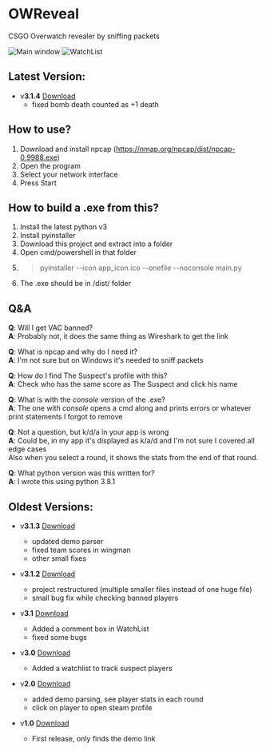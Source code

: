 # OWReveal
CSGO Overwatch revealer by sniffing packets

![Main window](https://i.imgur.com/zyEJq0V.png) ![WatchList](https://i.imgur.com/MHWbTOE.jpg)

## Latest Version:  
  
* v**3.1.4** [Download](https://github.com/ZaharX97/OWReveal/releases/tag/3.1.4)  
  * fixed bomb death counted as +1 death
  
## How to use?
1. Download and install npcap (https://nmap.org/npcap/dist/npcap-0.9988.exe)
2. Open the program
3. Select your network interface
4. Press Start

## How to build a .exe from this?
1. Install the latest python v3
2. Install pyinstaller
3. Download this project and extract into a folder
4. Open cmd/powershell in that folder
5. > pyinstaller --icon app_icon.ico --onefile --noconsole main.py
6. The .exe should be in /dist/ folder

## Q&A
**Q**: Will I get VAC banned?  
**A**: Probably not, it does the same thing as Wireshark to get the link  

**Q**: What is npcap and why do I need it?  
**A**: I'm not sure but on Windows it's needed to sniff packets  


**Q**: How do I find The Suspect's profile with this?  
**A**: Check who has the same score as The Suspect and click his name  

**Q**: What is with the _console_ version of the .exe?  
**A**: The one with _console_ opens a cmd along and prints errors or whatever print statements I forgot to remove  

**Q**: Not a question, but k/d/a in your app is wrong  
**A**: Could be, in my app it's displayed as k/a/d and I'm not sure I covered all edge cases  
Also when you select a round, it shows the stats from the end of that round.

**Q**: What python version was this written for?  
**A**: I wrote this using python 3.8.1  
  
## Oldest Versions: 
  
* v**3.1.3** [Download](https://github.com/ZaharX97/OWReveal/releases/tag/3.1.3)  
  * updated demo parser  
  * fixed team scores in wingman
  * other small fixes

* v**3.1.2** [Download](https://github.com/ZaharX97/OWReveal/releases/tag/3.1.2)  
  * project restructured (multiple smaller files instead of one huge file)  
  * small bug fix while checking banned players  

* v**3.1** [Download](https://github.com/ZaharX97/OWReveal/releases/tag/3.1)  
  * Added a comment box in WatchList
  * fixed some bugs

* v**3.0** [Download](https://github.com/ZaharX97/OWReveal/releases/tag/3.0)
  * Added a watchlist to track suspect players
  
* v**2.0** [Download](https://github.com/ZaharX97/OWReveal/releases/tag/2.0)
  * added demo parsing, see player stats in each round
  * click on player to open steam profile
  
* v**1.0** [Download](https://github.com/ZaharX97/OWReveal/releases/tag/1.0)
  * First release, only finds the demo link
